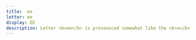 ```yaml
---
title:  ee
letter: ee 
display: EE 
description: Letter <b>ee</b> is pronounced somewhat like the <b>a</b> in English 'b<b>a</b>y' or 't<b>a</b>pe' and never as in English 'beet' or 'bet'. Tanacross <b>ee</b> is longer in duration than <b>e</b>.
---
```



